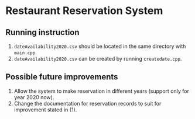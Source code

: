 # Restaurant Reservation System

## Running instruction
1. `dateAvailability2020.csv` should be located in the same directory with `main.cpp`.
2. `dateAvailability2020.csv` can be created by running `createdate.cpp`.

## Possible future improvements
1. Allow the system to make reservation in different years (support only for year 2020 now).
2. Change the documentation for reservation records to suit for improvement stated in (1).
